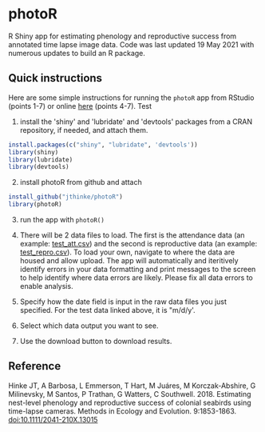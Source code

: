 # photoR
R Shiny app for estimating phenology and reproductive success from annotated time lapse image data.
Code was last updated 19 May 2021 with numerous updates to build an R package.

## Quick instructions 

Here are some simple instructions for running the `photoR` app from RStudio (points 1-7) or online [here](https://jefferson.shinyapps.io/photor2/) (points 4-7). Test

1) install the 'shiny' and 'lubridate' and 'devtools' packages from a CRAN repository, if needed, and attach them. 
 ```r
install.packages(c("shiny", "lubridate", 'devtools'))
library(shiny)
library(lubridate)
library(devtools)
```
2) install photoR from github and attach
```r
install_github("jthinke/photoR")
library(photoR)
```
3) run the app with `photoR()`

4) There will be 2 data files to load. The first is the attendance data (an example: [test_att.csv](https://github.com/jthinke/photoR/blob/master/inst/extdata/test_att.csv)) and the second is reproductive data (an example: [test_repro.csv](https://github.com/jthinke/photoR/blob/master/inst/extdata/test_repro.csv)). To load your own, navigate to where the data are housed and allow upload. The app will automatically and iteritively identify errors in your data formatting and print messages to the screen to help identify where data errors are likely. Please fix all data errors to enable analysis.

5) Specify how the date field is input in the raw data files you just specified. For the test data linked above, it is "m/d/y'.

6) Select which data output you want to see. 

7) Use the download button to download results.

## Reference

Hinke JT, A Barbosa, L Emmerson, T Hart, M Juáres, M Korczak-Abshire, G Milinevsky, M Santos, P Trathan, G Watters, C Southwell. 2018. Estimating nest-level phenology and reproductive success of colonial seabirds using time-lapse cameras. Methods in Ecology and Evolution. 9:1853-1863. [doi:10.1111/2041-210X.13015](https://doi.org/10.1111/2041-210X.13015)
